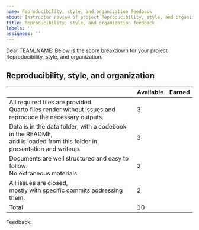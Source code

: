 ```yaml
---
name: Reproducibility, style, and organization feedback
about: Instructor review of project Reproducibility, style, and organization
title: Reproducibility, style, and organization feedback
labels: ''
assignees: ''
---
```


Dear TEAM_NAME: Below is the score breakdown for your project Reproducibility, style, and organization. 


## Reproducibility, style, and organization 

|          | Available | Earned |
|----------|-----------|--------|
| All required files are provided.<br>Quarto files render without issues and reproduce the necessary outputs.     | 3         |        |
| Data is in the data folder, with a codebook in the README,<br>and is loaded from this folder in presentation and writeup. | 3         |        |
| Documents are well structured and easy to follow.<br>No extraneous materials.  | 2         |        |
| All issues are closed,<br>mostly with specific commits addressing them. | 2 | |
| Total    | 10        |        |

Feedback:
